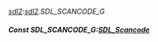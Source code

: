 _[sdl2](../../modules/sdl2/sdl2-module.md):[sdl2](../../modules/sdl2/sdl2-module.md).SDL\_SCANCODE\_G_
##### Const SDL\_SCANCODE\_G:[SDL_Scancode](../../modules/sdl2/sdl2-sdl_scancode.md)
